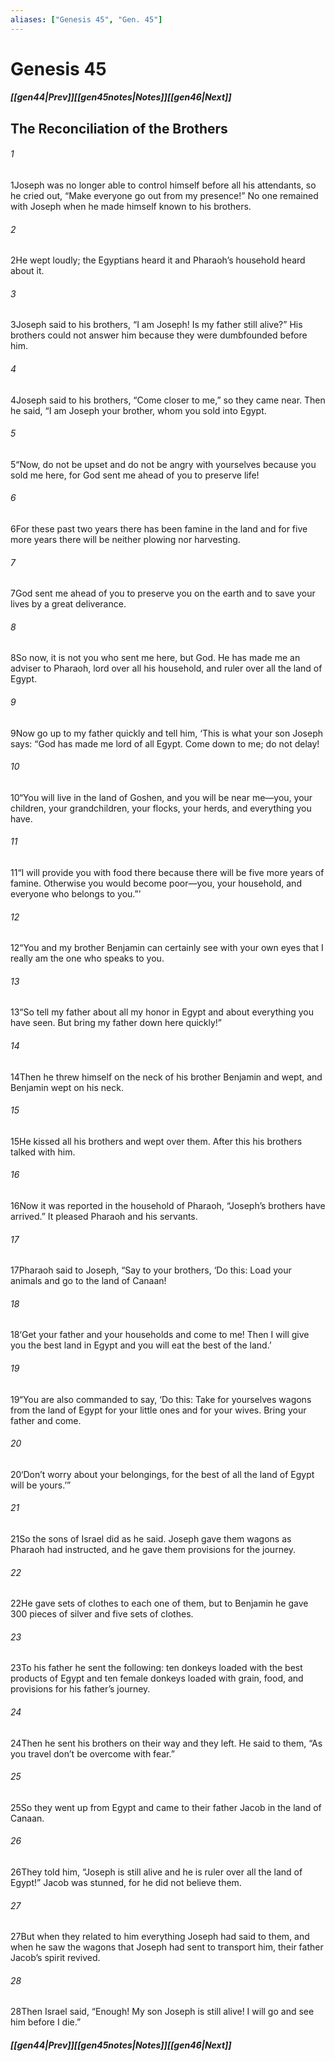 ```yaml
---
aliases: ["Genesis 45", "Gen. 45"]
---
```

# Genesis 45
##### <span class=arrow-left></span>[[gen44|Prev]]<span class=navigation-separator></span>[[gen45notes|Notes]]<span class=navigation-separator></span>[[gen46|Next]]<span class=arrow-right></span>
## The Reconciliation of the Brothers
###### 1
<span class=verse-first>1</span>Joseph was no longer able to control himself before all his attendants, so he cried out, “Make everyone go out from my presence!” No one remained with Joseph when he made himself known to his brothers.
###### 2
<span class=verse-body>2</span>He wept loudly; the Egyptians heard it and Pharaoh’s household heard about it.
###### 3
<span class=verse-body>3</span>Joseph said to his brothers, “I am Joseph! Is my father still alive?” His brothers could not answer him because they were dumbfounded before him.
<div class=paragraph-break></div>

###### 4
<span class=verse-first>4</span>Joseph said to his brothers, “Come closer to me,” so they came near. Then he said, “I am Joseph your brother, whom you sold into Egypt.
###### 5
<span class=verse-body>5</span>“Now, do not be upset and do not be angry with yourselves because you sold me here, for God sent me ahead of you to preserve life!
###### 6
<span class=verse-body>6</span>For these past two years there has been famine in the land and for five more years there will be neither plowing nor harvesting.
###### 7
<span class=verse-body>7</span>God sent me ahead of you to preserve you on the earth and to save your lives by a great deliverance.
###### 8
<span class=verse-body>8</span>So now, it is not you who sent me here, but God. He has made me an adviser to Pharaoh, lord over all his household, and ruler over all the land of Egypt.
###### 9
<span class=verse-body>9</span>Now go up to my father quickly and tell him, ‘This is what your son Joseph says: “God has made me lord of all Egypt. Come down to me; do not delay!
###### 10
<span class=verse-body>10</span>“You will live in the land of Goshen, and you will be near me—you, your children, your grandchildren, your flocks, your herds, and everything you have.
###### 11
<span class=verse-body>11</span>“I will provide you with food there because there will be five more years of famine. Otherwise you would become poor—you, your household, and everyone who belongs to you.”’
###### 12
<span class=verse-body>12</span>“You and my brother Benjamin can certainly see with your own eyes that I really am the one who speaks to you.
###### 13
<span class=verse-body>13</span>“So tell my father about all my honor in Egypt and about everything you have seen. But bring my father down here quickly!”
###### 14
<span class=verse-body>14</span>Then he threw himself on the neck of his brother Benjamin and wept, and Benjamin wept on his neck.
###### 15
<span class=verse-body>15</span>He kissed all his brothers and wept over them. After this his brothers talked with him.
<div class=paragraph-break></div>

###### 16
<span class=verse-first>16</span>Now it was reported in the household of Pharaoh, “Joseph’s brothers have arrived.” It pleased Pharaoh and his servants.
###### 17
<span class=verse-body>17</span>Pharaoh said to Joseph, “Say to your brothers, ‘Do this: Load your animals and go to the land of Canaan!
###### 18
<span class=verse-body>18</span>‘Get your father and your households and come to me! Then I will give you the best land in Egypt and you will eat the best of the land.’
###### 19
<span class=verse-body>19</span>“You are also commanded to say, ‘Do this: Take for yourselves wagons from the land of Egypt for your little ones and for your wives. Bring your father and come.
###### 20
<span class=verse-body>20</span>‘Don’t worry about your belongings, for the best of all the land of Egypt will be yours.’”
<div class=paragraph-break></div>

###### 21
<span class=verse-first>21</span>So the sons of Israel did as he said. Joseph gave them wagons as Pharaoh had instructed, and he gave them provisions for the journey.
###### 22
<span class=verse-body>22</span>He gave sets of clothes to each one of them, but to Benjamin he gave 300 pieces of silver and five sets of clothes.
###### 23
<span class=verse-body>23</span>To his father he sent the following: ten donkeys loaded with the best products of Egypt and ten female donkeys loaded with grain, food, and provisions for his father’s journey.
<div class=paragraph-break></div>

###### 24
<span class=verse-first>24</span>Then he sent his brothers on their way and they left. He said to them, “As you travel don’t be overcome with fear.”
###### 25
<span class=verse-body>25</span>So they went up from Egypt and came to their father Jacob in the land of Canaan.
###### 26
<span class=verse-body>26</span>They told him, “Joseph is still alive and he is ruler over all the land of Egypt!” Jacob was stunned, for he did not believe them.
###### 27
<span class=verse-body>27</span>But when they related to him everything Joseph had said to them, and when he saw the wagons that Joseph had sent to transport him, their father Jacob’s spirit revived.
###### 28
<span class=verse-body>28</span>Then Israel said, “Enough! My son Joseph is still alive! I will go and see him before I die.”
##### <span class=arrow-left></span>[[gen44|Prev]]<span class=navigation-separator></span>[[gen45notes|Notes]]<span class=navigation-separator></span>[[gen46|Next]]<span class=arrow-right></span>